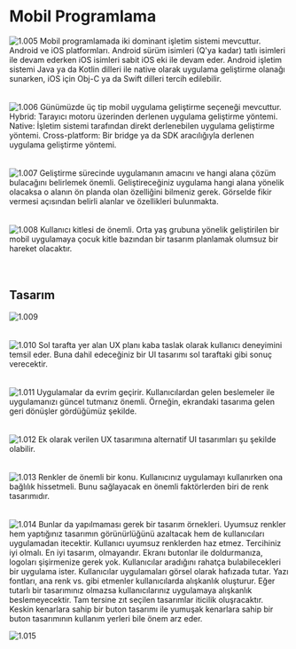 # Mobil Programlama

![1.005](https://github.com/Kodluyoruz/taskforce/blob/main/react-native/mobil_programlama/figures/1.005.jpeg)
Mobil programlamada iki dominant işletim sistemi mevcuttur. Android ve iOS platformları.
Android sürüm isimleri (Q'ya kadar) tatlı isimleri ile devam ederken iOS isimleri sabit iOS eki ile devam eder.
Android işletim sistemi Java ya da Kotlin dilleri ile native olarak uygulama geliştirme olanağı sunarken, iOS için Obj-C ya da Swift dilleri tercih edilebilir.
<br/>
<br/>
<br/>
![1.006](https://github.com/Kodluyoruz/taskforce/blob/main/react-native/mobil_programlama/figures/1.006.jpeg)
Günümüzde üç tip mobil uygulama geliştirme seçeneği mevcuttur.
Hybrid: Tarayıcı motoru üzerinden derlenen uygulama geliştirme yöntemi.
Native: İşletim sistemi tarafından direkt derlenebilen uygulama geliştirme yöntemi.
Cross-platform: Bir bridge ya da SDK aracılığıyla derlenen uygulama geliştirme yöntemi.
<br/>
<br/>
<br/>
![1.007](https://github.com/Kodluyoruz/taskforce/blob/main/react-native/mobil_programlama/figures/1.007.jpeg)
Geliştirme sürecinde uygulamanın amacını ve hangi alana çözüm bulacağını belirlemek önemli. Geliştireceğiniz uygulama hangi alana yönelik olacaksa o alanın ön planda olan özelliğini bilmeniz gerek.
Görselde fikir vermesi açısından belirli alanlar ve özellikleri bulunmakta.
<br/>
<br/>
<br/>
![1.008](https://github.com/Kodluyoruz/taskforce/blob/main/react-native/mobil_programlama/figures/1.008.jpeg)
Kullanıcı kitlesi de önemli. Orta yaş grubuna yönelik geliştirilen bir mobil uygulamaya çocuk kitle bazından bir tasarım planlamak olumsuz bir hareket olacaktır.
<br/>
<br/>
<br/>
## Tasarım

![1.009](https://github.com/Kodluyoruz/taskforce/blob/main/react-native/mobil_programlama/figures/1.009.jpeg)
<br/>
<br/>
<br/>
![1.010](https://github.com/Kodluyoruz/taskforce/blob/main/react-native/mobil_programlama/figures/1.010.jpeg)
Sol tarafta yer alan UX planı kaba taslak olarak kullanıcı deneyimini temsil eder. Buna dahil edeceğiniz bir UI tasarımı sol taraftaki gibi sonuç verecektir.
<br/>
<br/>
<br/>
![1.011](https://github.com/Kodluyoruz/taskforce/blob/main/react-native/mobil_programlama/figures/1.011.jpeg)
Uygulamalar da evrim geçirir. Kullanıcılardan gelen beslemeler ile uygulamanızı güncel tutmanız önemli. Örneğin, ekrandaki tasarıma gelen geri dönüşler gördüğümüz şekilde.
<br/>
<br/>
<br/>
![1.012](https://github.com/Kodluyoruz/taskforce/blob/main/react-native/mobil_programlama/figures/1.012.jpeg)
Ek olarak verilen UX tasarımına alternatif UI tasarımları şu şekilde olabilir.
<br/>
<br/>
<br/>
![1.013](https://github.com/Kodluyoruz/taskforce/blob/main/react-native/mobil_programlama/figures/1.013.jpeg)
Renkler de önemli bir konu. Kullanıcınız uygulamayı kullanırken ona bağlılık hissetmeli. Bunu sağlayacak en önemli faktörlerden biri de renk tasarımıdır.
<br/>
<br/>
<br/>
![1.014](https://github.com/Kodluyoruz/taskforce/blob/main/react-native/mobil_programlama/figures/1.014.jpeg)
Bunlar da yapılmaması gerek bir tasarım örnekleri.
Uyumsuz renkler hem yaptığınız tasarımın görünürlüğünü azaltacak hem de kullanıcıları uygulamadan itecektir. Kullanıcı uyumsuz renklerden haz etmez. Tercihiniz iyi olmalı.
En iyi tasarım, olmayandır. Ekranı butonlar ile doldurmanıza, logoları şişirmenize gerek yok. Kullanıcılar aradığını rahatça bulabilecekleri bir uygulama ister.
Kullanıcılar uygulamaları görsel olarak hafızada tutar. Yazı fontları, ana renk vs. gibi etmenler kullanıcılarda alışkanlık oluşturur. Eğer tutarlı bir tasarımınız olmazsa kullanıcılarınız uygulamaya alışkanlık beslemeyecektir. Tam tersine zıt seçilen tasarımlar iticilik oluşracaktır. Keskin kenarlara sahip bir buton tasarımı ile yumuşak kenarlara sahip bir buton tasarımının kullanım yerleri bile önem arz eder.

![1.015](https://github.com/Kodluyoruz/taskforce/blob/main/react-native/mobil_programlama/figures/1.015.jpeg)
